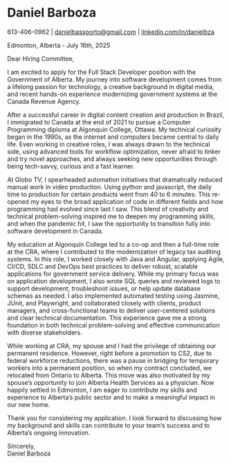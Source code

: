 # Daniel Barboza

613-406-0962 | [danielbassporto@gmail.com](mailto:danielbassporto@gmail.com) | [linkedin.com/in/danielbza](http://linkedin.com/in/danielbza)

Edmonton, Alberta \- July 16th, 2025

Dear Hiring Committee,

I am excited to apply for the Full Stack Developer position with the Government of Alberta. My journey into software development comes from a lifelong passion for technology, a creative background in digital media, and recent hands-on experience modernizing government systems at the Canada Revenue Agency.

After a successful career in digital content creation and production in Brazil, I immigrated to Canada at the end of 2021 to pursue a Computer Programming diploma at Algonquin College, Ottawa. My technical curiosity began in the 1990s, as the internet and computers became central to daily life. Even working in creative roles, I was always drawn to the technical side, using advanced tools for workflow optimization, never afraid to tinker and try novel approaches, and always seeking new opportunities through being tech-savvy, curious and a fast learner.

At Globo TV, I spearheaded automation initiatives that dramatically reduced manual work in video production. Using python and javascript, the daily time to production for certain products went from 40 to 6 minutes. This re-opened my eyes to the broad application of code in different fields and how programming had evolved since last I saw. This blend of creativity and technical problem-solving inspired me to deepen my programming skills, and when the pandemic hit, I saw the opportunity to transition fully into software development in Canada.

My education at Algonquin College led to a co-op and then a full-time role at the CRA, where I contributed to the modernization of legacy tax auditing systems. In this role, I worked closely with Java and Angular, applying Agile, CI/CD, SDLC and DevOps best practices to deliver robust, scalable applications for government service delivery. While my primary focus was on application development, I also wrote SQL queries and reviewed logs to support development, troubleshoot issues, or help update database schemas as needed. I also implemented automated testing using Jasmine, JUnit, and Playwright, and collaborated closely with clients, product managers, and cross-functional teams to deliver user-centered solutions and clear technical documentation. This experience gave me a strong foundation in both technical problem-solving and effective communication with diverse stakeholders.

While working at CRA, my spouse and I had the privilege of obtaining our permanent residence. However, right before a promotion to CS2, due to federal workforce reductions, there was a pause in bridging for temporary workers into a permanent position, so when my contract concluded, we relocated from Ontario to Alberta. This move was also motivated by my spouse’s opportunity to join Alberta Health Services as a physician. Now happily settled in Edmonton, I am eager to contribute my skills and experience to Alberta’s public sector and to make a meaningful impact in our new home.

Thank you for considering my application. I look forward to discussing how my background and skills can contribute to your team’s success and to Alberta’s ongoing innovation.

Sincerely,  
Daniel Barboza